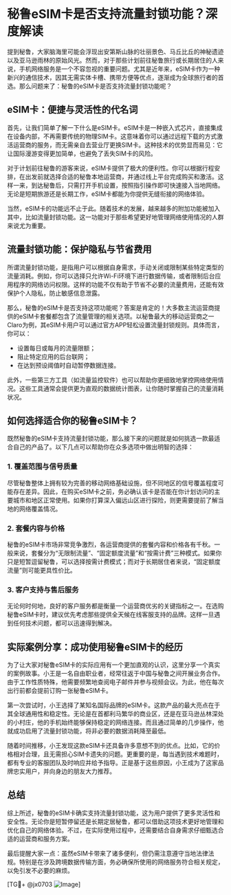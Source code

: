 # 秘鲁eSIM卡是否支持流量封锁功能？深度解读

提到秘鲁，大家脑海里可能会浮现出安第斯山脉的壮丽景色、马丘比丘的神秘遗迹以及亚马逊雨林的原始风光。然而，对于那些计划前往秘鲁旅行或长期居住的人来说，手机网络服务是一个不容忽视的重要问题。尤其是近年来，eSIM卡作为一种新兴的通信技术，因其无需实体卡槽、携带方便等优点，逐渐成为全球旅行者的首选。那么问题来了：秘鲁的eSIM卡是否支持流量封锁功能呢？

## eSIM卡：便捷与灵活性的代名词

首先，让我们简单了解一下什么是eSIM卡。eSIM卡是一种嵌入式芯片，直接集成在设备内部，不再需要传统的物理SIM卡。这意味着你可以通过远程下载的方式激活运营商的服务，而无需亲自去营业厅更换SIM卡。这种技术的优势显而易见：它让国际漫游变得更加简单，也避免了丢失SIM卡的风险。

对于计划前往秘鲁的游客来说，eSIM卡提供了极大的便利性。你可以根据行程安排，在出发前就选择合适的秘鲁本地运营商，并通过线上平台完成购买和激活。这样一来，到达秘鲁后，只需打开手机设置，按照指引操作即可快速接入当地网络。无论是短期旅游还是长期工作，eSIM卡都能为你提供无缝衔接的网络体验。

当然，eSIM卡的功能远不止于此。随着技术的发展，越来越多的附加功能被加入其中，比如流量封锁功能。这一功能对于那些希望更好地管理网络使用情况的人群来说尤为重要。

## 流量封锁功能：保护隐私与节省费用

所谓流量封锁功能，是指用户可以根据自身需求，手动关闭或限制某些特定类型的流量消耗。例如，你可以选择只允许Wi-Fi环境下进行数据传输，或者限制后台应用程序的网络访问权限。这样的功能不仅有助于节省不必要的流量费用，还能有效保护个人隐私，防止敏感信息泄露。

那么，秘鲁的eSIM卡是否支持这项功能呢？答案是肯定的！大多数主流运营商提供的eSIM卡套餐都包含了流量管理的相关选项。以秘鲁最大的移动运营商之一Claro为例，其eSIM卡用户可以通过官方APP轻松设置流量封锁规则。具体而言，你可以：

- 设置每日或每月的流量限额；
- 阻止特定应用的后台联网；
- 在达到预设阈值时自动暂停数据连接。

此外，一些第三方工具（如流量监控软件）也可以帮助你更细致地掌控网络使用情况。这些工具通常会提供更为直观的数据统计图表，让你随时掌握自己的流量消耗状况。

## 如何选择适合你的秘鲁eSIM卡？

既然秘鲁的eSIM卡支持流量封锁功能，那么接下来的问题就是如何挑选一款最适合自己的产品了。以下几点可以帮助你在众多选项中做出明智的选择：

### 1. 覆盖范围与信号质量

尽管秘鲁整体上拥有较为完善的移动网络基础设施，但不同地区的信号覆盖程度可能存在差异。因此，在购买eSIM卡之前，务必确认该卡是否能在你计划访问的主要城市和地区正常使用。如果你打算深入偏远山区进行探险，则更需要提前了解当地的网络覆盖情况。

### 2. 套餐内容与价格

秘鲁的eSIM卡市场非常竞争激烈，各运营商提供的套餐内容和价格各有千秋。一般来说，套餐分为“无限制流量”、“固定额度流量”和“按需计费”三种模式。如果你只是短暂逗留秘鲁，可以选择按需计费模式；而对于长期居住者来说，“固定额度流量”则可能更具性价比。

### 3. 客户支持与售后服务

无论何时何地，良好的客户服务都是衡量一个运营商优劣的关键指标之一。在选购秘鲁eSIM卡时，建议优先考虑那些提供全天候在线客服支持的品牌。这样一旦遇到任何技术问题，都可以迅速得到解决。

## 实际案例分享：成功使用秘鲁eSIM卡的经历

为了让大家对秘鲁eSIM卡的实际应用有一个更加直观的认识，这里分享一个真实的案例故事。小王是一名自由职业者，经常往返于中国与秘鲁之间开展业务合作。由于工作性质特殊，他需要频繁地查阅电子邮件并参与视频会议。为此，他在每次出行前都会提前订购一张秘鲁eSIM卡。

第一次尝试时，小王选择了某知名国际品牌的eSIM卡。这款产品的最大亮点在于其全球通用性和稳定性。无论是在首都利马繁华的商业区，还是在亚马逊丛林深处的小村庄，他的手机始终能够保持稳定的网络连接。而且通过简单的几步操作，他就成功启用了流量封锁功能，将非必要的数据消耗降至最低。

随着时间推移，小王发现这款eSIM卡还具备许多意想不到的优点。比如，它的价格相对合理，且无需担心SIM卡遗失的问题。更重要的是，每当遇到技术难题时，都有专业的客服团队及时响应并给予指导。正是基于这些原因，小王成为了这家品牌忠实用户，并向身边的朋友大力推荐。

## 总结

综上所述，秘鲁的eSIM卡确实支持流量封锁功能，这为用户提供了更多灵活性和安全性。无论你是短暂停留还是长期定居秘鲁，都可以借助这项技术更好地管理和优化自己的网络体验。不过，在实际使用过程中，还需要结合自身需求仔细甄选合适的运营商和服务方案。

最后提醒大家一点：虽然eSIM卡带来了诸多便利，但仍需注意遵守当地法律法规。特别是在涉及跨境数据传输方面，务必确保所使用的网络服务符合相关规定，以免引发不必要的麻烦。

[TG💪+ @jx0703 ![Image](https://github.com/user-attachments/assets/dbca1d08-cadb-493c-b0ec-ad6f7a83f270)]